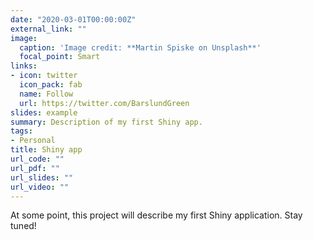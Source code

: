 ```yaml
---
date: "2020-03-01T00:00:00Z"
external_link: ""
image:
  caption: 'Image credit: **Martin Spiske on Unsplash**'
  focal_point: Smart
links:
- icon: twitter
  icon_pack: fab
  name: Follow
  url: https://twitter.com/BarslundGreen
slides: example
summary: Description of my first Shiny app.
tags:
- Personal
title: Shiny app
url_code: ""
url_pdf: ""
url_slides: ""
url_video: ""
---
```


At some point, this project will describe my first Shiny application. Stay tuned!